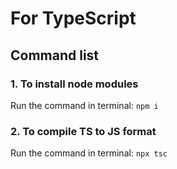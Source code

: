 # For TypeScript

## Command list

### 1. To install node modules
Run the command in terminal: `npm i`


### 2. To compile TS to JS format
Run the command in terminal: `npx tsc`